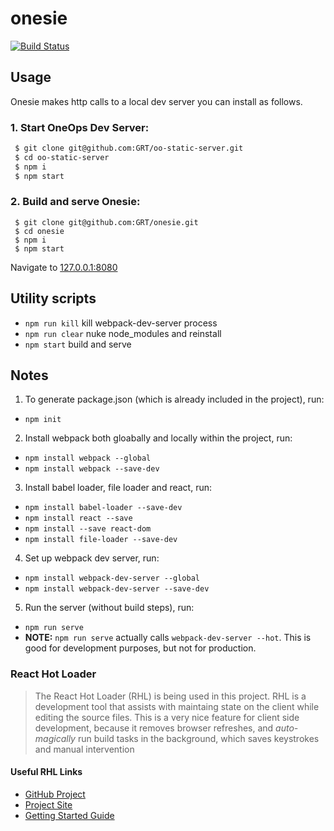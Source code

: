 # onesie
[![Build Status](http://jenkins.flowstate.io/job/onesie-build-deploy/badge/icon)](http://jenkins.flowstate.io/job/onesie-build-deploy)

## Usage

Onesie makes http calls to a local dev server you can install as follows.

### 1. Start OneOps Dev Server:
```sh
 $ git clone git@github.com:GRT/oo-static-server.git
 $ cd oo-static-server
 $ npm i
 $ npm start
```
### 2. Build and serve Onesie:

```
 $ git clone git@github.com:GRT/onesie.git
 $ cd onesie
 $ npm i
 $ npm start
```
Navigate to [127.0.0.1:8080](http://127.0.0.1:8080/)

## Utility scripts
 - `npm run kill` kill webpack-dev-server process
 - `npm run clear` nuke node_modules and reinstall
 - `npm start` build and serve

## Notes
1. To generate package.json (which is already included in the project), run:
  - `npm init`


2. Install webpack both gloabally and locally within the project, run:
  - `npm install webpack --global`
  - `npm install webpack --save-dev`


3. Install babel loader, file loader and react, run:
  - `npm install babel-loader --save-dev`
  - `npm install react --save`
  - `npm install --save react-dom`
  - `npm install file-loader --save-dev`


4. Set up webpack dev server, run:
  - `npm install webpack-dev-server --global`
  - `npm install webpack-dev-server --save-dev`


5. Run the server (without build steps), run:
  - `npm run serve`
  - **NOTE:** `npm run serve` actually calls `webpack-dev-server --hot`. This is good for development purposes, but not for production.




### React Hot Loader

  > The React Hot Loader (RHL) is being used in this project. 
  >  RHL is a development tool that assists with maintaing state on the client while editing the source files. 
  > This is a very nice feature for client side development, because it removes browser refreshes, and *auto-magically* run build tasks in the background, which saves keystrokes and manual intervention
  
#### Useful RHL Links
  - [GitHub Project](https://github.com/gaearon/react-hot-loader)
  - [Project Site](http://gaearon.github.io/react-hot-loader/)
  - [Getting Started Guide](http://gaearon.github.io/react-hot-loader/getstarted/)